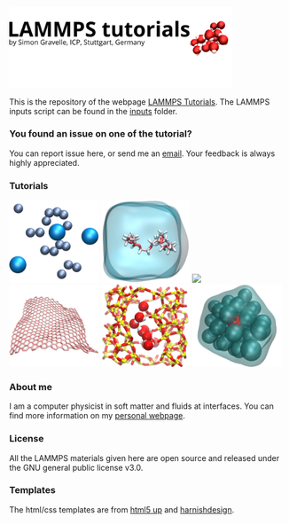 <a href="https://lammpstutorials.github.io">
<img src="docs/figures/welcome.png" width="80%" /></a>

This is the repository of the webpage [LAMMPS Tutorials](https://lammpstutorials.github.io/). 
The LAMMPS inputs script can be found in the [inputs](inputs/) folder. 

### You found an issue on one of the tutorial? ###

You can report issue here, or send me an [email](https://simongravelle.github.io/). Your feedback is always highly appreciated.

### Tutorials ###

<p float="left">
  <a href="https://lammpstutorials.github.io/tutorials/01-SimpleMolecularSimulation.html">
  <img src="docs/figures/01-SimpleMolecularSimulation/avatar.jpg" width="32%" /></a>

  <a href="https://lammpstutorials.github.io/tutorials/02-PEGinH2O.html">
  <img src="docs/figures/02-PEGinH2O/avatar.jpg" width="32%" /></a>

  <a href="https://lammpstutorials.github.io/tutorials/03-NanoconfinedElectrolyte.html">
  <img src="docs/figures03-NanoshearedElectrolyte/avatar.jpg" width="32%" /></a>
  
  <a href="https://lammpstutorials.github.io/tutorials/04-Graphene.html">
  <img src="docs/figures/04-Graphene/avatar.jpg" width="32%" /></a>
  
  <a href="https://lammpstutorials.github.io/tutorials/05-FluidCrack.html">
  <img src="docs/figures/05-FluidCrack/avatar.jpg" width="32%" /></a>
  
  <a href="https://lammpstutorials.github.io/tutorials/06-FreeEnergy.html">
  <img src="docs/figures/06-FreeEnergy/avatar.jpg" width="32%" /></a>
</p>

### About me ###

I am a computer physicist in soft matter and fluids at interfaces. You can 
find more information on my [personal webpage](https://simongravelle.github.io/).

### License ###

All the LAMMPS materials given here are open source and released under the 
GNU general public license v3.0.

### Templates ###

The html/css templates are from [html5 up](https://html5up.net/) 
and [harnishdesign](http://www.harnishdesign.net/).
